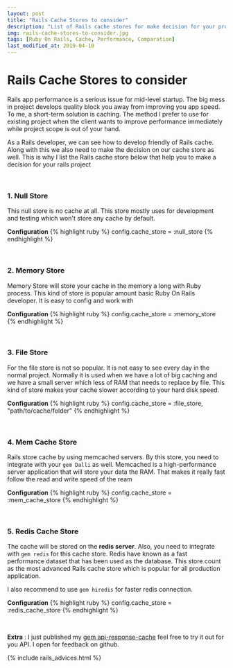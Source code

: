 ```yaml
---
layout: post
title: "Rails Cache Stores to consider"
description: "List of Rails cache stores for make decision for your project"
img: rails-cache-stores-to-consider.jpg
tags: [Ruby On Rails, Cache, Performance, Comparation]
last_modified_at: 2019-04-10
---
```


# Rails Cache Stores to consider

Rails app performance is a serious issue for mid-level startup. The big mess in project develops quality block you away from improving you app speed. To me,  a short-term solution is caching. The method I prefer to use for existing project when the client wants to improve performance immediately while project scope is out of your hand.

<!-- ad -->

As a Rails developer, we can see how to develop friendly of Rails cache. Along with this we also need to make the decision on our cache store as well. This is why I list the Rails cache store below that help you to make a decision for your rails project

<br>

### 1. Null Store
This null store is no cache at all. This store mostly uses for development and testing which won't store any cache by default.

**Configuration**
{% highlight ruby %}
config.cache_store = :null_store
{% endhighlight %}

<br>

### 2. Memory Store
Memory Store will store your cache in the memory a long with Ruby process. This kind of store is popular amount basic Ruby On Rails developer. It is easy to config and work with

**Configuration**
{% highlight ruby %}
config.cache_store = :memory_store
{% endhighlight %}

<br>

### 3. File Store
For the file store is not so popular. It is not easy to see every day in the normal project. Normally it is used when we have a lot of big caching and we have a small server which less of RAM that needs to replace by file. This kind of store makes your cache slower according to your hard disk speed.

**Configuration**
{% highlight ruby %}
config.cache_store = :file_store, "path/to/cache/folder"
{% endhighlight %}

<br>

### 4. Mem Cache Store
Rails store cache by using memcached servers. By this store, you need to integrate with your `gem Dalli` as well. Memcached is a high-performance server application that will store your data the RAM. That makes it really fast follow the read and write speed of the ream

**Configuration**
{% highlight ruby %}
config.cache_store = :mem_cache_store
{% endhighlight %}

<br>

### 5. Redis Cache Store
The cache will be stored on the **redis server**. Also, you need to integrate with `gem redis` for this cache store. Redis have known as a fast performance dataset that has been used as the database. This store count as the most advanced Rails cache store which is popular for all production application.

I also recommend to use `gem hiredis` for faster redis connection.

**Configuration**
{% highlight ruby %}
config.cache_store = :redis_cache_store
{% endhighlight %}

<br>

**Extra** : I just published my [gem api-response-cache](https://github.com/Uysim/api-response-cache) feel free to try it out for you API. I open for feedback on github.

{% include rails_advices.html %}
